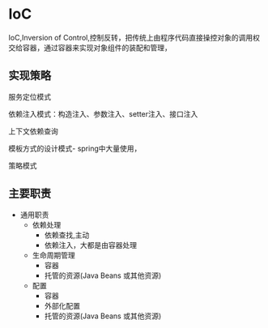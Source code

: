# IoC

IoC,Inversion of Control,控制反转，把传统上由程序代码直接操控对象的调用权交给容器，通过容器来实现对象组件的装配和管理，

## 实现策略

服务定位模式

依赖注入模式：构造注入、参数注入、setter注入、接口注入

上下文依赖查询

模板方式的设计模式- spring中大量使用，

策略模式

## 主要职责

* 通用职责
  * 依赖处理
    * 依赖查找,主动
    * 依赖注入，大都是由容器处理
  * 生命周期管理
    * 容器
    * 托管的资源(Java Beans 或其他资源) 
  * 配置
    * 容器
    * 外部化配置
    * 托管的资源(Java Beans 或其他资源)